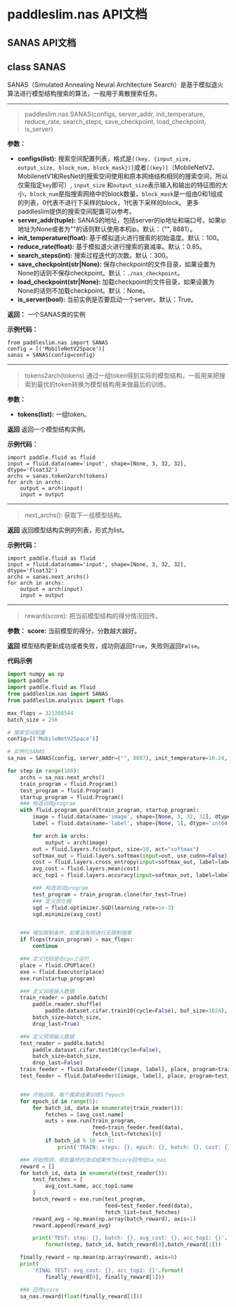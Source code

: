 # paddleslim.nas API文档

## SANAS API文档

## class SANAS
SANAS（Simulated Annealing Neural Architecture Search）是基于模拟退火算法进行模型结构搜索的算法，一般用于离散搜索任务。

---

>paddleslim.nas.SANAS(configs, server_addr, init_temperature, reduce_rate, search_steps, save_checkpoint, load_checkpoint, is_server)

**参数：**
- **configs(list<tuple>):** 搜索空间配置列表，格式是`[(key, {input_size, output_size, block_num, block_mask})]`或者`[(key)]`（MobileNetV2、MobilenetV1和ResNet的搜索空间使用和原本网络结构相同的搜索空间，所以仅需指定`key`即可）, `input_size` 和`output_size`表示输入和输出的特征图的大小，`block_num`是指搜索网络中的block数量，`block_mask`是一组由0和1组成的列表，0代表不进行下采样的block，1代表下采样的block。 更多paddleslim提供的搜索空间配置可以参考。
- **server_addr(tuple):** SANAS的地址，包括server的ip地址和端口号，如果ip地址为None或者为""的话则默认使用本机ip。默认：（"", 8881）。
- **init_temperature(float):** 基于模拟退火进行搜索的初始温度。默认：100。
- **reduce_rate(float):** 基于模拟退火进行搜索的衰减率。默认：0.85。
- **search_steps(int):** 搜索过程迭代的次数。默认：300。
- **save_checkpoint(str|None):** 保存checkpoint的文件目录，如果设置为None的话则不保存checkpoint。默认：`./nas_checkpoint`。
- **load_checkpoint(str|None):** 加载checkpoint的文件目录，如果设置为None的话则不加载checkpoint。默认：None。
- **is_server(bool):** 当前实例是否要启动一个server。默认：True。

**返回：** 
一个SANAS类的实例

**示例代码：**
```
from paddleslim.nas import SANAS
config = [('MobileNetV2Space')]
sanas = SANAS(config=config)
```

---

>tokens2arch(tokens)
通过一组token得到实际的模型结构，一般用来把搜索到最优的token转换为模型结构用来做最后的训练。

**参数：**
- **tokens(list):** 一组token。

**返回**
返回一个模型结构实例。

**示例代码：**
```
import paddle.fluid as fluid
input = fluid.data(name='input', shape=[None, 3, 32, 32], dtype='float32')
archs = sanas.token2arch(tokens)
for arch in archs:
    output = arch(input)
    input = output
```
---

>next_archs():
获取下一组模型结构。

**返回**
返回模型结构实例的列表，形式为list。

**示例代码：**
```
import paddle.fluid as fluid
input = fluid.data(name='input', shape=[None, 3, 32, 32], dtype='float32')
archs = sanas.next_archs()
for arch in archs:
    output = arch(input)
    input = output
```

---

>reward(score):
把当前模型结构的得分情况回传。

**参数：**
**score<float>:** 当前模型的得分，分数越大越好。

**返回**
模型结构更新成功或者失败，成功则返回`True`，失败则返回`False`。


**代码示例**
```python
import numpy as np
import paddle
import paddle.fluid as fluid
from paddleslim.nas import SANAS
from paddleslim.analysis import flops

max_flops = 321208544
batch_size = 256

# 搜索空间配置
config=[('MobileNetV2Space')] 

# 实例化SANAS
sa_nas = SANAS(config, server_addr=("", 8887), init_temperature=10.24, reduce_rate=0.85, search_steps=100, is_server=True)

for step in range(100):
    archs = sa_nas.next_archs()
    train_program = fluid.Program()
    test_program = fluid.Program()
    startup_program = fluid.Program()
    ### 构造训练program
    with fluid.program_guard(train_program, startup_program):
        image = fluid.data(name='image', shape=[None, 3, 32, 32], dtype='float32')
        label = fluid.data(name='label', shape=[None, 1], dtype='int64')

        for arch in archs:
            output = arch(image)
        out = fluid.layers.fc(output, size=10, act="softmax") 
        softmax_out = fluid.layers.softmax(input=out, use_cudnn=False)
        cost = fluid.layers.cross_entropy(input=softmax_out, label=label)
        avg_cost = fluid.layers.mean(cost)
        acc_top1 = fluid.layers.accuracy(input=softmax_out, label=label, k=1)

        ### 构造测试program
        test_program = train_program.clone(for_test=True)
        ### 定义优化器
        sgd = fluid.optimizer.SGD(learning_rate=1e-3)
        sgd.minimize(avg_cost)


    ### 增加限制条件，如果没有则进行无限制搜索
    if flops(train_program) > max_flops:
        continue

    ### 定义代码是在cpu上运行
    place = fluid.CPUPlace()
    exe = fluid.Executor(place)
    exe.run(startup_program)

    ### 定义训练输入数据
    train_reader = paddle.batch(
        paddle.reader.shuffle(
            paddle.dataset.cifar.train10(cycle=False), buf_size=1024),
        batch_size=batch_size,
        drop_last=True)

    ### 定义预测输入数据
    test_reader = paddle.batch(
        paddle.dataset.cifar.test10(cycle=False),
        batch_size=batch_size,
        drop_last=False)
    train_feeder = fluid.DataFeeder([image, label], place, program=train_program)
    test_feeder = fluid.DataFeeder([image, label], place, program=test_program)


    ### 开始训练，每个搜索结果训练5个epoch
    for epoch_id in range(5):
        for batch_id, data in enumerate(train_reader()):
            fetches = [avg_cost.name]
            outs = exe.run(train_program,
                           feed=train_feeder.feed(data),
                           fetch_list=fetches)[0]
            if batch_id % 10 == 0:
                print('TRAIN: steps: {}, epoch: {}, batch: {}, cost: {}'.format(step, epoch_id, batch_id, outs[0]))

    ### 开始预测，得到最终的测试结果作为score回传给sa_nas
    reward = []
    for batch_id, data in enumerate(test_reader()):
        test_fetches = [
            avg_cost.name, acc_top1.name
        ]
        batch_reward = exe.run(test_program,
                               feed=test_feeder.feed(data),
                               fetch_list=test_fetches)
        reward_avg = np.mean(np.array(batch_reward), axis=1)
        reward.append(reward_avg)

        print('TEST: step: {}, batch: {}, avg_cost: {}, acc_top1: {}'.
            format(step, batch_id, batch_reward[0],batch_reward[1]))

    finally_reward = np.mean(np.array(reward), axis=0)
    print(
        'FINAL TEST: avg_cost: {}, acc_top1: {}'.format(
            finally_reward[0], finally_reward[1]))

    ### 回传score
    sa_nas.reward(float(finally_reward[1]))

```
